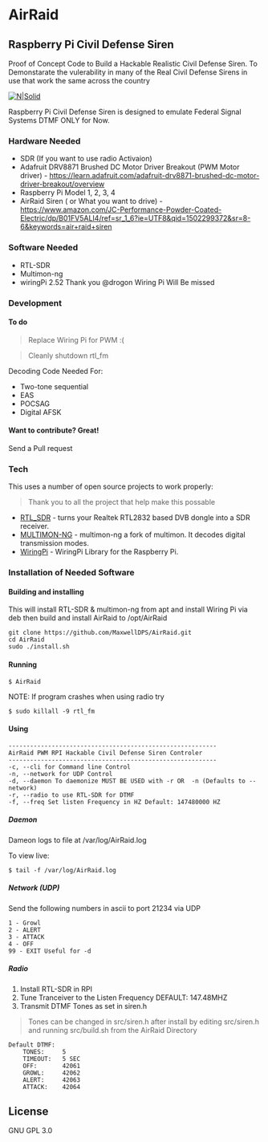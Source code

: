 # AirRaid
## Raspberry Pi Civil Defense Siren
Proof of Concept Code to Build a Hackable Realistic Civil Defense Siren. To Demonstarate the vulerability in many of the Real Civil Defense Sirens in use that work the same across the country 

[![N|Solid](https://static.wixstatic.com/media/632ed1_fb9a3b5268b3477caea3a865bef54a7c.png/v1/fill/w_119,h_67,al_c,usm_0.50_1.20_0.00/632ed1_fb9a3b5268b3477caea3a865bef54a7c.png)](https://maxwelldps.com)

 Raspberry Pi Civil Defense Siren is designed to emulate Federal Signal Systems DTMF ONLY for Now.

### Hardware Needed
  - SDR (If you want to use radio Activaion)
  - Adafruit DRV8871 Brushed DC Motor Driver Breakout (PWM Motor driver) - https://learn.adafruit.com/adafruit-drv8871-brushed-dc-motor-driver-breakout/overview 
  - Raspberry Pi Model 1, 2, 3, 4
  - AirRaid Siren ( or What you want to drive) - https://www.amazon.com/JC-Performance-Powder-Coated-Electric/dp/B01FV5ALI4/ref=sr_1_6?ie=UTF8&qid=1502299372&sr=8-6&keywords=air+raid+siren
### Software Needed
  - RTL-SDR
  - Multimon-ng
  - wiringPi 2.52 Thank you @drogon Wiring Pi Will Be missed

### Development

#### To do
> Replace Wiring Pi for PWM :(

> Cleanly shutdown rtl_fm 

Decoding Code Needed For:
- Two-tone sequential
- EAS
- POCSAG
- Digital AFSK 

#### Want to contribute? Great!
Send a Pull request

### Tech

This uses a number of open source projects to work properly:

> Thank you to all the project that help make this possable

* [RTL_SDR](https://github.com/keenerd/rtl-sdr) - turns your Realtek RTL2832 based DVB dongle into a SDR receiver.
* [MULTIMON-NG](https://github.com/EliasOenal/multimon-ng) - multimon-ng a fork of multimon. It decodes digital transmission modes.
* [WiringPi](http://wiringpi.com/) - WiringPi Library for the Raspberry Pi.

### Installation of Needed Software

#### Building and installing

This will install RTL-SDR & multimon-ng from apt and install Wiring Pi via deb then build and install AirRaid to /opt/AirRaid
```
git clone https://github.com/MaxwellDPS/AirRaid.git
cd AirRaid
sudo ./install.sh
```

#### Running
```
$ AirRaid
```

NOTE: If program crashes when using radio try
```
$ sudo killall -9 rtl_fm
```

#### Using
```
----------------------------------------------------------
AirRaid PWM RPI Hackable Civil Defense Siren Controler
----------------------------------------------------------
-c, --cli for Command line Control
-n, --network for UDP Control
-d, --daemon To daemonize MUST BE USED with -r OR  -n (Defaults to --network)
-r, --radio to use RTL-SDR for DTMF
-f, --freq Set listen Frequency in HZ Default: 147480000 HZ

```

##### Daemon
Dameon logs to file at /var/log/AirRaid.log

To view live:
```
$ tail -f /var/log/AirRaid.log
```

##### Network (UDP)
Send the following numbers in ascii to port 21234 via UDP

```
1 - Growl
2 - ALERT
3 - ATTACK
4 - OFF
99 - EXIT Useful for -d 
```

##### Radio
1. Install RTL-SDR in RPI
2. Tune Tranceiver to the Listen Frequency  DEFAULT: 147.48MHZ 
3. Transmit DTMF Tones as set in siren.h

> Tones can be changed in src/siren.h after install by editing src/siren.h and running src/build.sh from the AirRaid Directory

```
Default DTMF:
    TONES:     5
    TIMEOUT:   5 SEC
    OFF:       42061
    GROWL:     42062
    ALERT:     42063
    ATTACK:    42064
```

License
----

GNU GPL 3.0
